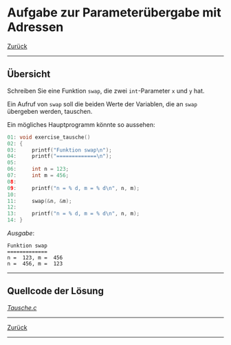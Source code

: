 # Aufgabe zur Parameterübergabe mit Adressen

[Zurück](./../Exercises.md)

---

## Übersicht

Schreiben Sie eine Funktion `swap`,
die zwei `int`-Parameter `x` und `y` hat.

Ein Aufruf von `swap` soll die beiden Werte der Variablen,
die an  `swap` übergeben werden, tauschen.

Ein mögliches Hauptprogramm könnte so aussehen:

```c
01: void exercise_tausche()
02: {
03:     printf("Funktion swap\n");
04:     printf("=============\n");
05: 
06:     int n = 123;
07:     int m = 456;
08: 
09:     printf("n = % d, m = % d\n", n, m);
10: 
11:     swap(&n, &m);
12: 
13:     printf("n = % d, m = % d\n", n, m);
14: }
```

*Ausgabe*:


```
Funktion swap
=============
n =  123, m =  456
n =  456, m =  123
```


---

## Quellcode der Lösung

[*Tausche.c*](./Tausche.c)

---

[Zurück](./../Exercises.md)

---
